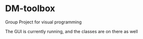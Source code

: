 # DM-toolbox
Group Project for visual programming

The GUI is currently running, and the classes are on there as well
